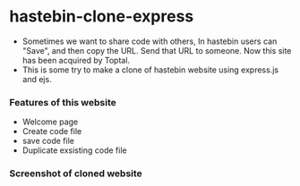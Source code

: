 # hastebin-clone-express
- Sometimes we want to share code with others, In hastebin users can "Save", and then copy the URL.  Send that
URL to someone. Now this site has been acquired by Toptal.
- This is some try to make a clone of hastebin website using express.js and ejs.

### Features of this website
- Welcome page
- Create code file
- save code file
- Duplicate exsisting code file

### Screenshot of cloned website





